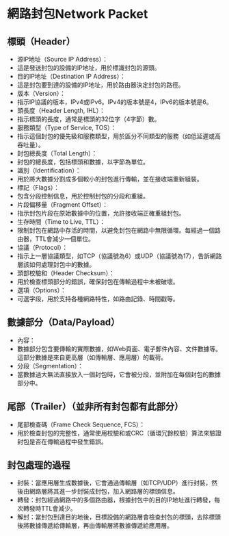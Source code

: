 # 網路封包Network Packet
## 標頭（Header）
- 源IP地址（Source IP Address）：
- 這是發送封包的設備的IP地址，用於標識封包的源頭。
- 目的IP地址（Destination IP Address）：
- 這是封包要到達的設備的IP地址，用於路由器決定封包的路徑。
- 版本（Version）：
- 指示IP協議的版本，IPv4或IPv6。IPv4的版本號是4，IPv6的版本號是6。
- 頭長度（Header Length, IHL）：
- 指示標頭的長度，通常是標頭的32位字（4字節）數。
- 服務類型（Type of Service, TOS）：
- 指示這個封包的優先級和服務類型，用於區分不同類型的服務（如低延遲或高吞吐量）。
- 封包總長度（Total Length）：
- 封包的總長度，包括標頭和數據，以字節為單位。
- 識別（Identification）：
- 用於將大數據分割成多個較小的封包進行傳輸，並在接收端重新組裝。
- 標記（Flags）：
- 包含分段控制信息，用於控制封包的分段和重組。
- 片段偏移量（Fragment Offset）：
- 指示封包片段在原始數據中的位置，允許接收端正確重組封包。
- 生存時間（Time to Live, TTL）：
- 限制封包在網路中存活的時間，以避免封包在網路中無限循環。每經過一個路由器，TTL會減少一個單位。
- 協議（Protocol）：
- 指示上一層協議類型，如TCP（協議號為6）或UDP（協議號為17），告訴網路層該如何處理封包中的數據。
- 頭部校驗和（Header Checksum）：
- 用於檢查標頭部分的錯誤，確保封包在傳輸過程中未被破壞。
- 選項（Options）：
- 可選字段，用於支持各種網路特性，如路由記錄、時間戳等。
## 數據部分（Data/Payload）
- 內容：
- 數據部分包含要傳輸的實際數據，如Web頁面、電子郵件內容、文件數據等。這部分數據是來自更高層（如傳輸層、應用層）的載荷。
- 分段（Segmentation）：
- 當數據過大無法直接放入一個封包時，它會被分段，並附加在每個封包的數據部分中。
## 尾部（Trailer）（並非所有封包都有此部分）
- 尾部檢查碼（Frame Check Sequence, FCS）：
- 用於檢查封包的完整性，通常使用校驗和或CRC（循環冗餘校驗）算法來驗證封包是否在傳輸過程中發生錯誤。
## 封包處理的過程
- 封裝：當應用層生成數據後，它會通過傳輸層（如TCP/UDP）進行封裝，然後由網路層將其進一步封裝成封包，加入網路層的標頭信息。
- 轉發：封包經過網路中的多個路由器，根據封包中的目的IP地址進行轉發，每次轉發時TTL會減少。
- 解封：當封包到達目的地後，目標設備的網路層會檢查封包的標頭，去除標頭後將數據傳遞給傳輸層，再由傳輸層將數據傳遞給應用層。
